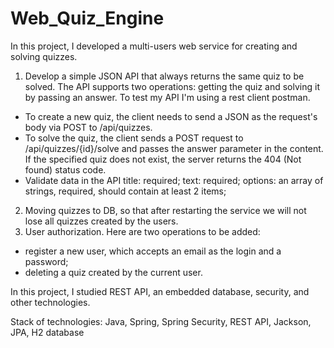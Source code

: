 # Web_Quiz_Engine
In this project, I developed a multi-users web service for creating and solving quizzes.

1) Develop a simple JSON API that always returns the same quiz to be solved. 
The API supports two operations: getting the quiz and solving it by passing an answer.
To test my API I'm using a rest client postman.
- To create a new quiz, the client needs to send a JSON as the request's body via 
POST to /api/quizzes.
- To solve the quiz, the client sends a POST request to /api/quizzes/{id}/solve and passes 
the answer parameter in the content.
If the specified quiz does not exist, the server returns the 404 (Not found) status code.
- Validate data in the API
title: required;
text: required;
options: an array of strings, required, should contain at least 2 items;
2) Moving quizzes to DB, so that after restarting the service we will not lose all quizzes 
created by the users.
3) User authorization.
Here are two operations to be added:
- register a new user, which accepts an email as the login and a password;
- deleting a quiz created by the current user.

In this project, I studied REST API, an embedded database, security, and other technologies.

Stack of technologies: Java, Spring, Spring Security, REST API, Jackson, JPA, H2 database
